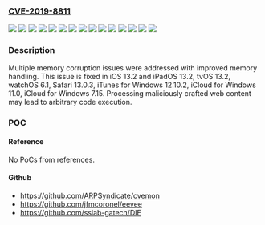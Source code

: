 ### [CVE-2019-8811](https://cve.mitre.org/cgi-bin/cvename.cgi?name=CVE-2019-8811)
![](https://img.shields.io/static/v1?label=Product&message=Safari&color=blue)
![](https://img.shields.io/static/v1?label=Product&message=iCloud%20for%20Windows%20(Legacy)&color=blue)
![](https://img.shields.io/static/v1?label=Product&message=iCloud%20for%20Windows&color=blue)
![](https://img.shields.io/static/v1?label=Product&message=iOS&color=blue)
![](https://img.shields.io/static/v1?label=Product&message=iTunes%20for%20Windows&color=blue)
![](https://img.shields.io/static/v1?label=Product&message=tvOS&color=blue)
![](https://img.shields.io/static/v1?label=Product&message=watchOS&color=blue)
![](https://img.shields.io/static/v1?label=Version&message=%3C%20Safari%2013.0.3%20&color=brighgreen)
![](https://img.shields.io/static/v1?label=Version&message=%3C%20iCloud%20for%20Windows%2011.0%20&color=brighgreen)
![](https://img.shields.io/static/v1?label=Version&message=%3C%20iCloud%20for%20Windows%207.15%20&color=brighgreen)
![](https://img.shields.io/static/v1?label=Version&message=%3C%20iOS%2013.2%20and%20iPadOS%2013.2%20&color=brighgreen)
![](https://img.shields.io/static/v1?label=Version&message=%3C%20iTunes%20for%20Windows%2012.10.2%20&color=brighgreen)
![](https://img.shields.io/static/v1?label=Version&message=%3C%20tvOS%2013.2%20&color=brighgreen)
![](https://img.shields.io/static/v1?label=Version&message=%3C%20watchOS%206.1%20&color=brighgreen)
![](https://img.shields.io/static/v1?label=Vulnerability&message=Processing%20maliciously%20crafted%20web%20content%20may%20lead%20to%20arbitrary%20code%20execution&color=brighgreen)

### Description

Multiple memory corruption issues were addressed with improved memory handling. This issue is fixed in iOS 13.2 and iPadOS 13.2, tvOS 13.2, watchOS 6.1, Safari 13.0.3, iTunes for Windows 12.10.2, iCloud for Windows 11.0, iCloud for Windows 7.15. Processing maliciously crafted web content may lead to arbitrary code execution.

### POC

#### Reference
No PoCs from references.

#### Github
- https://github.com/ARPSyndicate/cvemon
- https://github.com/jfmcoronel/eevee
- https://github.com/sslab-gatech/DIE

